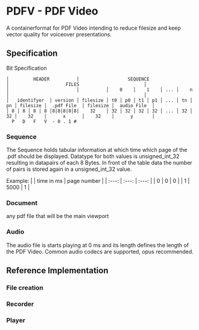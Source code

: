 # PDFV - PDF Video
A containerformat for PDF Video intending to reduce filesize and keep vector quality for voiceover presentations.

## Specification
Bit Specification
```
│         HEADER          │                  SEQUENCE                    │                     FILES                        │
│                         │          │    0    │    1    │ ... │    n    │                                                  │
│   identifyer  │ version │ filesize │ t0 │ p0 │ t1 │ p1 │ ... │ tn │ pn │ filesize │  .pdf File  │ filesize │  audio File  │
│ 8 │ 8 │ 8 │ 8 │8|8|8|8│8|    32    │ 32 │ 32 │ 32 │ 32 │ ... │ 32 │ 32 │    32    │      x      │    32    │      y       │
  P   D   F   V  - 0 . 1 #  
```
### Sequence
The Sequence holds tabular information at which time which page of the .pdf should be displayed.
Datatype for both values is unsigned_int_32 resulting in datapairs of each 8 Bytes.
In front of the table data the number of pairs is stored again in a unsigned_int_32 value.

Example:
| | time in ms | page number |
| :---: | :---: | :---: |
| 0 | 0  | 0 |
| 1 | 5000  | 1  |

### Document
any pdf file that will be the main viewport

### Audio
The audio file is starts playing at 0 ms and its length defines the length of the PDF Video.
Common audio codecs are supported, opus recommended.

## Reference Implementation
### File creation
### Recorder
### Player
